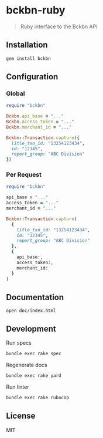 # bckbn-ruby

> Ruby interface to the Bckbn API

## Installation

```bash
gem install bckbn
```

## Configuration

### Global

```ruby
require "bckbn"

Bckbn.api_base = "..."
Bckbn.access_token = "..."
Bckbn.merchant_id = "..."

Bckbn::Transaction.capture({ 
  litle_txn_id: "13254123434",
  id: "12345",
  report_group: "ABC Division"
})
```

### Per Request

```ruby
require "bckbn"

api_base = "..."
access_token = "..."
merchant_id = "..."

Bckbn::Transaction.capture(
  { 
    litle_txn_id: "13254123434",
    id: "12345",
    report_group: "ABC Division"
  }, 
  {
    api_base:,
    access_token:,
    merchant_id:
  }
)
```

## Documentation

```
open doc/index.html
```

## Development

Run specs
```bash
bundle exec rake spec
```

Regenerate docs
```bash
bundle exec rake yard
```

Run linter
```bash
bundle exec rake rubocop
```

## License

MIT
